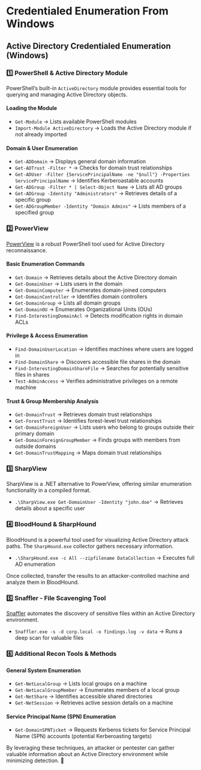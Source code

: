 # Credentialed Enumeration From Windows

## **Active Directory Credentialed Enumeration (Windows)**

### **1️⃣ PowerShell & Active Directory Module**

PowerShell’s built-in `ActiveDirectory` module provides essential tools for querying and managing Active Directory objects.

#### **Loading the Module**

* `Get-Module` → Lists available PowerShell modules
* `Import-Module ActiveDirectory` → Loads the Active Directory module if not already imported

#### **Domain & User Enumeration**

* `Get-ADDomain` → Displays general domain information
* `Get-ADTrust -Filter *` → Checks for domain trust relationships
* `Get-ADUser -Filter {ServicePrincipalName -ne "$null"} -Properties ServicePrincipalName` → Identifies Kerberoastable accounts
* `Get-ADGroup -Filter * | Select-Object Name` → Lists all AD groups
* `Get-ADGroup -Identity "Administrators"` → Retrieves details of a specific group
* `Get-ADGroupMember -Identity "Domain Admins"` → Lists members of a specified group

### **2️⃣ PowerView**

[PowerView](https://github.com/PowerShellMafia/PowerSploit/tree/master/Recon) is a robust PowerShell tool used for Active Directory reconnaissance.

#### **Basic Enumeration Commands**

* `Get-Domain` → Retrieves details about the Active Directory domain
* `Get-DomainUser` → Lists users in the domain
* `Get-DomainComputer` → Enumerates domain-joined computers
* `Get-DomainController` → Identifies domain controllers
* `Get-DomainGroup` → Lists all domain groups
* `Get-DomainOU` → Enumerates Organizational Units (OUs)
* `Find-InterestingDomainAcl` → Detects modification rights in domain ACLs

#### **Privilege & Access Enumeration**

* `Find-DomainUserLocation` → Identifies machines where users are logged in
* `Find-DomainShare` → Discovers accessible file shares in the domain
* `Find-InterestingDomainShareFile` → Searches for potentially sensitive files in shares
* `Test-AdminAccess` → Verifies administrative privileges on a remote machine

#### **Trust & Group Membership Analysis**

* `Get-DomainTrust` → Retrieves domain trust relationships
* `Get-ForestTrust` → Identifies forest-level trust relationships
* `Get-DomainForeignUser` → Lists users who belong to groups outside their primary domain
* `Get-DomainForeignGroupMember` → Finds groups with members from outside domains
* `Get-DomainTrustMapping` → Maps domain trust relationships

### **3️⃣ SharpView**

SharpView is a .NET alternative to PowerView, offering similar enumeration functionality in a compiled format.

* `.\SharpView.exe Get-DomainUser -Identity "john.doe"` → Retrieves details about a specific user

### **4️⃣ BloodHound & SharpHound**

BloodHound is a powerful tool used for visualizing Active Directory attack paths. The `SharpHound.exe` collector gathers necessary information.

* `.\SharpHound.exe -c All --zipfilename DataCollection` → Executes full AD enumeration

Once collected, transfer the results to an attacker-controlled machine and analyze them in BloodHound.

### **5️⃣ Snaffler - File Scavenging Tool**

[Snaffler](https://github.com/SnaffCon/Snaffler) automates the discovery of sensitive files within an Active Directory environment.

* `Snaffler.exe -s -d corp.local -o findings.log -v data` → Runs a deep scan for valuable files

### **6️⃣ Additional Recon Tools & Methods**

#### **General System Enumeration**

* `Get-NetLocalGroup` → Lists local groups on a machine
* `Get-NetLocalGroupMember` → Enumerates members of a local group
* `Get-NetShare` → Identifies accessible shared directories
* `Get-NetSession` → Retrieves active session details on a machine

#### **Service Principal Name (SPN) Enumeration**

* `Get-DomainSPNTicket` → Requests Kerberos tickets for Service Principal Name (SPN) accounts (potential Kerberoasting targets)

By leveraging these techniques, an attacker or pentester can gather valuable information about an Active Directory environment while minimizing detection. 🚀
